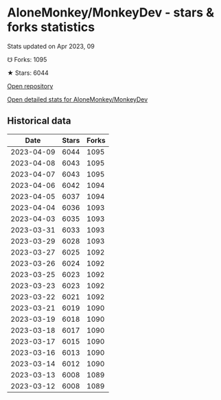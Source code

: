 # AloneMonkey/MonkeyDev - stars & forks statistics

Stats updated on Apr 2023, 09

☋ Forks: 1095

★ Stars: 6044

[Open repository](https://github.com/AloneMonkey/MonkeyDev)

[Open detailed stats for AloneMonkey/MonkeyDev](https://reviewgithub.com/rep/AloneMonkey/MonkeyDev)

## Historical data
| Date | Stars | Forks |
|------|-------|-------|
| 2023-04-09 | 6044 | 1095 | 
| 2023-04-08 | 6043 | 1095 | 
| 2023-04-07 | 6043 | 1095 | 
| 2023-04-06 | 6042 | 1094 | 
| 2023-04-05 | 6037 | 1094 | 
| 2023-04-04 | 6036 | 1093 | 
| 2023-04-03 | 6035 | 1093 | 
| 2023-03-31 | 6033 | 1093 | 
| 2023-03-29 | 6028 | 1093 | 
| 2023-03-27 | 6025 | 1092 | 
| 2023-03-26 | 6024 | 1092 | 
| 2023-03-25 | 6023 | 1092 | 
| 2023-03-23 | 6023 | 1092 | 
| 2023-03-22 | 6021 | 1092 | 
| 2023-03-21 | 6019 | 1090 | 
| 2023-03-19 | 6018 | 1090 | 
| 2023-03-18 | 6017 | 1090 | 
| 2023-03-17 | 6015 | 1090 | 
| 2023-03-16 | 6013 | 1090 | 
| 2023-03-14 | 6012 | 1090 | 
| 2023-03-13 | 6008 | 1089 | 
| 2023-03-12 | 6008 | 1089 | 

